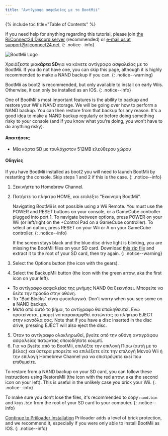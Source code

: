 ```yaml
---
title: "Αντίγραφο ασφαλείας με το BootMii"
---
```


{% include toc title="Table of Contents" %}

If you need help for anything regarding this tutorial, please join [the RiiConnect24 Discord server](https://discord.gg/rc24) (recommended) or [e-mail us at support@riiconnect24.net](mailto:support@riiconnect24.net).
{: .notice--info}

![BootMii Logo](/images/bootmii.png)

Χρειάζεστε μια**κάρτα SD**για να κάνετε αντίγραφο ασφαλείας με το BootMii. If you do not have one, you can skip this page, although it is highly recommended to make a NAND backup if you can.
{: .notice--warning}

BootMii as boot2 is recommended, but only available to install on early Wiis. Otherwise, it can only be installed as an IOS.
{: .notice--info}

One of BootMii's most important features is the ability to backup and restore your Wii's NAND storage. We will be going over how to perform a NAND backup. You can then restore from that backup for any reason. It's a good idea to make a NAND backup regularly or before doing something risky to your console (and if you know what you're doing, you won't have to do anything risky).

#### Απαιτήσεις
* Μία κάρτα SD με τουλάχιστον 512MB ελεύθερου χώρου

#### Οδηγίες
If you have BootMii installed as boot2 you will need to launch BootMii by restarting the console. Skip steps 1 and 2 if this is the case.
{: .notice--info}
1. Ξεκινήστε το Homebrew Channel.
2. Πατήστε το πλήκτρο HOME, και επιλέξτε "Εκκίνηση BootMii".

    Navigating BootMii is not possible using a Wii Remote. You must use the POWER and RESET buttons on your console, or a GameCube controller plugged into port 1. To navigate between options, press POWER on your Wii (or left/right on the +Control Pad on a GameCube controller). To select an option, press RESET on your Wii or A on your GameCube controller.
    {: .notice--info}


    If the screen stays black and the blue disc drive light is blinking, you are missing the BootMii files on your SD card. Download [this zip file](https://static.hackmii.com/bootmii_sd_files.zip) and extract it to the root of your SD card, then try again.
    {: .notice--warning}

3. Select the Options button (the icon with the gears).
4. Select the BackupMii button (the icon with the green arrow, aka the first icon on your left).
- Το αντίγραφο ασφαλείας της μνήμης NAND θα ξεκινήσει. Μπορείτε να δείτε την πρόοδο στην οθόνη.
- Τα "Bad Blocks" είναι φυσιολογικά. Don't worry when you see some on a NAND backup.
- Μετά από αυτό το βήμα, το αντίγραφο θα επαληθευτεί. Ενώ προτείνεται, μπορεί να παρακαμφθεί πατώντας το πλήκτρο EJECT στην κονσόλα σας. Note that if you have a disc inserted in the disc drive, pressing EJECT will also eject the disc.
5. Όταν το αντίγραφο ολοκληρωθεί, βγείτε από την οθόνη αντιγράφου ασφαλείας πατώντας οποιοδήποτε κουμπί.
6. Για να βγείτε από το BootMii, επιλέξτε την επιλογή Πίσω (αυτή με το βέλος) και ύστερα μπορείτε να επιλέξετε είτε την επιλογή Μενού Wii ή την επιλογή Homebrew Channel για να επιστρέψετε εκεί που επιθυμείτε.

To restore from a NAND backup on your SD card, you can follow these instructions using RestoreMii (the icon with the red arrow, aka the second icon on your left). This is useful in the unlikely case you brick your Wii.
{: .notice--info}

To make sure you don’t lose the files, it's recommended to copy `nand.bin` and `keys.bin` from the root of your SD card to your computer.
{: .notice--info}

[Continue to Priiloader Installation](priiloader) Priiloader adds a level of brick protection, and we recommend it, especially if you were only able to install BootMii as IOS.
{: .notice--info}
